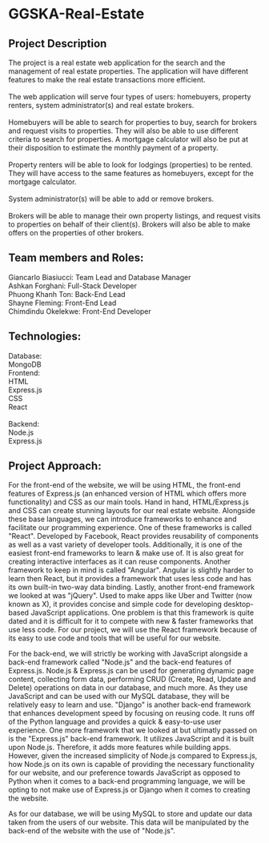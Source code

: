 # GGSKA-Real-Estate

## Project Description
The project is a real estate web application for the search and the management of real estate properties. The application will have different features to make the real estate transactions more efficient.\
\
The web application will serve four types of users: homebuyers, property renters, system administrator(s) and real estate brokers.\
\
Homebuyers will be able to search for properties to buy, search for brokers and request visits to properties. They will also be able to use different criteria to search for properties. A mortgage calculator will also be put at their disposition to estimate the monthly payment of a property. \
\
Property renters will be able to look for lodgings (properties) to be rented. They will have access to the same features as homebuyers, except for the mortgage calculator. \
\
System administrator(s) will be able to add or remove brokers.\
\
Brokers will be able to manage their own property listings, and request visits to properties on behalf of their client(s). Brokers will also be able to make offers on the properties of other brokers. 



## Team members and Roles:
Giancarlo Biasiucci: Team Lead and Database Manager \
Ashkan Forghani: Full-Stack Developer \
Phuong Khanh Ton: Back-End Lead \
Shayne Fleming: Front-End Lead \
Chimdindu Okelekwe: Front-End Developer

## Technologies:

Database:\
MongoDB
\
Frontend:\
HTML\
Express.js\
CSS\
React\
\
Backend:\
Node.js\
Express.js


## Project Approach: 
For the front-end of the website, we will be using HTML, the front-end features of Express.js (an enhanced version of HTML which offers more functionality) and CSS as our main tools. Hand in hand, HTML/Express.js and CSS can create stunning layouts for our real estate website. Alongside these base languages, we can introduce frameworks to enhance and facilitate our programming experience. One of these frameworks is called "React". Developed by Facebook, React provides reusability of components as well as a vast variety of developer tools. Additionally, it is one of the easiest front-end frameworks to learn & make use of. It is also great for creating interactive interfaces as it can reuse components. Another framework to keep in mind is called "Angular". Angular is slightly harder to learn then React, but it provides a framework that uses less code and has its own built-in two-way data binding. Lastly, another front-end framework we looked at was "jQuery". Used to make apps like Uber and Twitter (now known as X), it provides concise and simple code for developing desktop-based JavaScript applications. One problem is that this framework is quite dated and it is difficult for it to compete with new & faster frameworks that use less code. For our project, we will use the React framework because of its easy to use code and tools that will be useful for our website.

For the back-end, we will strictly be working with JavaScript alongside a back-end framework called "Node.js" and the back-end features of Express.js. Node.js & Express.js can be used for generating dynamic page content, collecting form data, performing CRUD (Create, Read, Update and Delete) operations on data in our database, and much more. As they use JavaScript and can be used with our MySQL database, they will be relatively easy to learn and use. "Django" is another back-end framework that enhances development speed by focusing on reusing code. It runs off of the Python language and provides a quick & easy-to-use user experience. One more framework that we looked at but ultimatly passed on is the "Express.js" back-end framework. It utilizes JavaScript and it is built upon Node.js. Therefore, it adds more features while building apps. However, given the increased simplicity of Node.js compared to Express.js, how Node.js on its own is capable of providing the necessary functionality for our website, and our preference towards JavaScript as opposed to Python when it comes to a back-end programming language, we will be opting to not make use of Express.js or Django when it comes to creating the website.

As for our database, we will be using MySQL to store and update our data taken from the users of our website. This data will be manipulated by the back-end of the website with the use of "Node.js".




